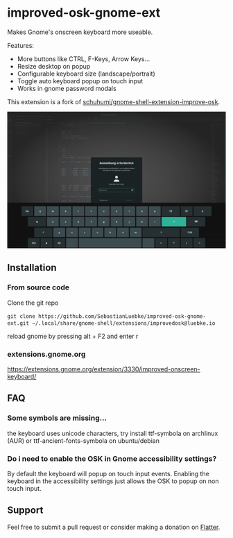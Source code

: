 # improved-osk-gnome-ext

Makes Gnome's onscreen keyboard more useable.

Features:
* More buttons like CTRL, F-Keys, Arrow Keys...
* Resize desktop on popup
* Configurable keyboard size (landscape/portrait)
* Toggle auto keyboard popup on touch input 
* Works in gnome password modals

This extension is a fork of [schuhumi/gnome-shell-extension-improve-osk](https://github.com/schuhumi/gnome-shell-extension-improve-osk). 

![Screenshot](screenshots/1.png)

## Installation

### From source code

Clone the git repo

```console
git clone https://github.com/SebastianLuebke/improved-osk-gnome-ext.git ~/.local/share/gnome-shell/extensions/improvedosk@luebke.io
```

reload gnome by pressing alt + F2 and enter r

### extensions.gnome.org

https://extensions.gnome.org/extension/3330/improved-onscreen-keyboard/


## FAQ

### Some symbols are missing...
the keyboard uses unicode characters, try install ttf-symbola on archlinux (AUR) or ttf-ancient-fonts-symbola on ubuntu/debian

### Do i need to enable the OSK in Gnome accessibility settings?
By default the keyboard will popup on touch input events. Enabling the keyboard in the accessibility settings just allows the OSK to popup on non touch input.

## Support
Feel free to submit a pull request or consider making a donation on [Flatter](https://flattr.com/@SebastianNoelLuebke).
